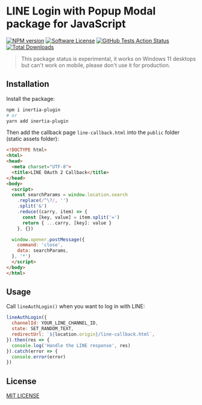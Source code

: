 # LINE Login with Popup Modal package for JavaScript

[![NPM version][ico-version]][link-npm]
[![Software License][ico-license]](LICENSE)
[![GitHub Tests Action Status][ico-github-action]][link-github-action]
[![Total Downloads][ico-downloads]][link-downloads]

> This package status is experimental, it works on Windows 11 desktops but can't work on mobile, please don't use it for production.

## Installation

Install the package:

```bash
npm i inertia-plugin
# or
yarn add inertia-plugin
```

Then add the callback page `line-callback.html` into the `public` folder (static assets folder):

```html
<!DOCTYPE html>
<html>
<head>
  <meta charset="UTF-8">
  <title>LINE OAuth 2 Callback</title>
</head>
<body>
  <script>
  const searchParams = window.location.search
    .replace(/^\?/, '')
    .split('&')
    .reduce((carry, item) => {
      const [key, value] = item.split('=')
      return { ...carry, [key]: value }
    }, {})

  window.opener.postMessage({
    command: 'close',
    data: searchParams,
  }, '*')
  </script>
</body>
</html>
```

## Usage

Call `lineAuthLogin()` when you want to log in with LINE:

```js
lineAuthLogin({
  channelId: YOUR_LINE_CHANNEL_ID,
  state: SET_RANDOM_TEXT,
  redirectUrl: `${location.origin}/line-callback.html`,
}).then(res => {
  console.log('Handle the LINE response', res)
}).catch(error => {
  console.error(error)
})
```

## License

[MIT LICENSE](LICENSE)

[ico-version]: https://img.shields.io/npm/v/line-popup-login?style=flat-square
[ico-license]: https://img.shields.io/badge/license-MIT-brightgreen?style=flat-square
[ico-github-action]: https://img.shields.io/github/actions/workflow/status/ycs77/line-popup-login/tests.yml?branch=main&label=tests&style=flat-square
[ico-downloads]: https://img.shields.io/npm/dt/line-popup-login?style=flat-square

[link-npm]: https://www.npmjs.com/package/line-popup-login
[link-github-action]: https://github.com/ycs77/line-popup-login/actions/workflows/tests.yml?query=branch%3Amain
[link-downloads]: https://www.npmjs.com/package/line-popup-login
